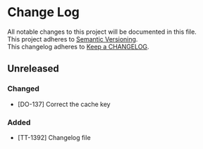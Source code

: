 # Change Log
All notable changes to this project will be documented in this file.  
This project adheres to [Semantic Versioning](http://semver.org/).  
This changelog adheres to [Keep a CHANGELOG](http://keepachangelog.com/).  

## Unreleased
### Changed
- [DO-137] Correct the cache key

### Added
- [TT-1392] Changelog file
